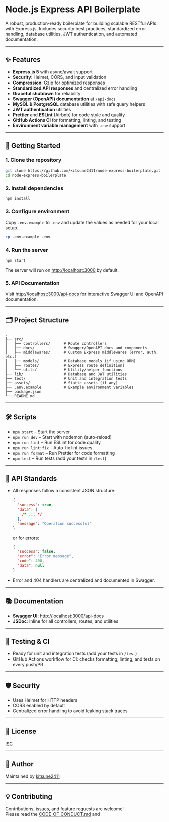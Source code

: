 # Node.js Express API Boilerplate

A robust, production-ready boilerplate for building scalable RESTful APIs with Express.js. Includes security best practices, standardized error handling, database utilities, JWT authentication, and automated documentation.

---

## ✨ Features

- **Express.js 5** with async/await support
- **Security**: Helmet, CORS, and input validation
- **Compression**: Gzip for optimized responses
- **Standardized API responses** and centralized error handling
- **Graceful shutdown** for reliability
- **Swagger (OpenAPI) documentation** at `/api-docs`
- **MySQL & PostgreSQL** database utilities with safe query helpers
- **JWT authentication** utilities
- **Prettier** and **ESLint** (Airbnb) for code style and quality
- **GitHub Actions CI** for formatting, linting, and testing
- **Environment variable management** with `.env` support

---

## 🚀 Getting Started

### 1. Clone the repository

```sh
git clone https://github.com/kitsune2411/node-express-boilerplate.git
cd node-express-boilerplate
```

### 2. Install dependencies

```sh
npm install
```

### 3. Configure environment

Copy `.env.example` to `.env` and update the values as needed for your local setup.

```sh
cp .env.example .env
```

### 4. Run the server

```sh
npm start
```

The server will run on [http://localhost:3000](http://localhost:3000) by default.

### 5. API Documentation

Visit [http://localhost:3000/api-docs](http://localhost:3000/api-docs) for interactive Swagger UI and OpenAPI documentation.

---

## 🗂️ Project Structure

```
.
├── src/
│   ├── controllers/      # Route controllers
│   ├── docs/             # Swagger/OpenAPI docs and components
│   ├── middlewares/      # Custom Express middlewares (error, auth, etc.)
│   ├── models/           # Database models (if using ORM)
│   ├── routes/           # Express route definitions
│   └── utils/            # Utility/helper functions
├── lib/                  # Database and JWT utilities
├── test/                 # Unit and integration tests
├── assets/               # Static assets (if any)
├── .env.example          # Example environment variables
├── package.json
└── README.md
```

---

## 🛠️ Scripts

- `npm start` – Start the server
- `npm run dev` – Start with nodemon (auto-reload)
- `npm run lint` – Run ESLint for code quality
- `npm run lint:fix` – Auto-fix lint issues
- `npm run format` – Run Prettier for code formatting
- `npm test` – Run tests (add your tests in `/test`)

---

## 🧩 API Standards

- All responses follow a consistent JSON structure:

  ```json
  {
    "success": true,
    "data": {
      /* ... */
    },
    "message": "Operation successful"
  }
  ```

  or for errors:

  ```json
  {
    "success": false,
    "error": "Error message",
    "code": 400,
    "data": null
  }
  ```

- Error and 404 handlers are centralized and documented in Swagger.

---

## 📚 Documentation

- **Swagger UI**: [http://localhost:3000/api-docs](http://localhost:3000/api-docs)
- **JSDoc**: Inline for all controllers, routes, and utilities

---

## 🧪 Testing & CI

- Ready for unit and integration tests (add your tests in `/test`)
- GitHub Actions workflow for CI: checks formatting, linting, and tests on every push/PR

---

## 🛡️ Security

- Uses Helmet for HTTP headers
- CORS enabled by default
- Centralized error handling to avoid leaking stack traces

---

## 📝 License

[ISC](LICENSE)

---

## 👤 Author

Maintained by [kitsune2411](https://github.com/kitsune2411)

---

## 💡 Contributing

Contributions, issues, and feature requests are welcome!  
Please read the [CODE_OF_CONDUCT.md](.github/CODE_OF_CONDUCT.md) and

